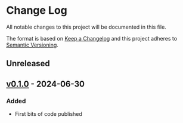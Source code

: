 # Change Log

All notable changes to this project will be documented in this file.

The format is based on [Keep a Changelog](http://keepachangelog.com/)
and this project adheres to [Semantic Versioning](http://semver.org/).

## Unreleased

## [v0.1.0](https://github.com/ryan-summers/si1145/tree/v0.1.0) - 2024-06-30

### Added

* First bits of code published
